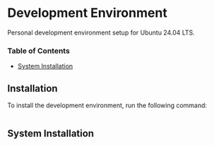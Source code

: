 # Development Environment
Personal development environment setup for Ubuntu 24.04 LTS.

### Table of Contents
- [System Installation](#system-installation)


## Installation
To install the development environment, run the following command:
```bash


```

## System Installation

```bash

```